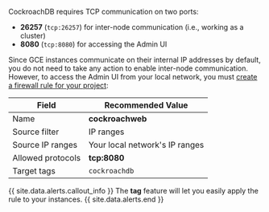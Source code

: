 CockroachDB requires TCP communication on two ports:

- **26257** (`tcp:26257`) for inter-node communication (i.e., working as a cluster)
- **8080** (`tcp:8080`) for accessing the Admin UI

Since GCE instances communicate on their internal IP addresses by default, you do not need to take any action to enable inter-node communication. However, to access the Admin UI from your local network, you must [create a firewall rule for your project](https://cloud.google.com/vpc/docs/using-firewalls):

Field | Recommended Value
------|------------------
Name | **cockroachweb**
Source filter | IP ranges
Source IP ranges | Your local network's IP ranges
Allowed protocols | **tcp:8080**
Target tags | `cockroachdb`

{{ site.data.alerts.callout_info }}
The **tag** feature will let you easily apply the rule to your instances.
{{ site.data.alerts.end }}
